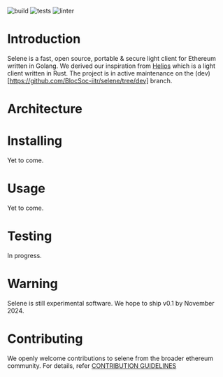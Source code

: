 ![build](https://github.com/BlocSoc-iitr/selene/actions/workflows/go.yml/badge.svg)
![tests](https://github.com/BlocSoc-iitr/selene/actions/workflows/test.yml/badge.svg)
![linter](https://github.com/BlocSoc-iitr/selene/actions/workflows/cilint.yml/badge.svg)

# Introduction

Selene is a fast, open source, portable & secure light client for Ethereum written in Golang. We derived our inspiration from [Helios](https://github.com/a16z/helios) which is a light client written in Rust. The project is in active maintenance on the (dev)[https://github.com/BlocSoc-iitr/selene/tree/dev] branch. 

# Architecture

# Installing
Yet to come.

# Usage
Yet to come.

# Testing
In progress.

# Warning
Selene is still experimental software. We hope to ship v0.1 by November 2024.

# Contributing
We openly welcome contributions to selene from the broader ethereum community. For details, refer [CONTRIBUTION GUIDELINES](https://github.com/BlocSoc-iitr/selene/blob/dev/CONTRIBUTING.md)
